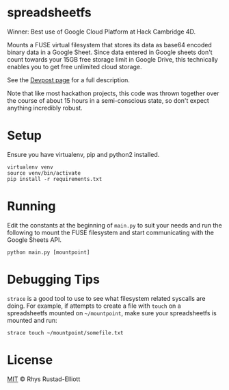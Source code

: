# spreadsheetfs

Winner: Best use of Google Cloud Platform at Hack Cambridge 4D.

Mounts a FUSE virtual filesystem that stores its data as base64 encoded binary
data in a Google Sheet. Since data entered in Google sheets don't count
towards your 15GB free storage limit in Google Drive, this technically enables
you to get free unlimited cloud storage.

See the [Devpost page](https://devpost.com/software/spreadsheetfs) for
a full description.

Note that like most hackathon projects, this code was thrown together over the
course of about 15 hours in a semi-conscious state, so don't expect anything
incredibly robust.

# Setup

Ensure you have virtualenv, pip and python2 installed.

```
virtualenv venv
source venv/bin/activate
pip install -r requirements.txt
```

# Running

Edit the constants at the beginning of `main.py` to suit your needs and run
the following to mount the FUSE filesystem and start communicating with the
Google Sheets API.

```
python main.py [mountpoint]
```

# Debugging Tips

`strace` is a good tool to use to see what filesystem related syscalls are
doing. For example, if attempts to create a file with `touch` on a
spreadsheetfs mounted on `~/mountpoint`, make sure your spreadsheetfs is
mounted and run:

```
strace touch ~/mountpoint/somefile.txt
```

# License

[MIT](https://github.com/GunshipPenguin/spreadsheetfs/blob/master/LICENSE) © Rhys Rustad-Elliott 